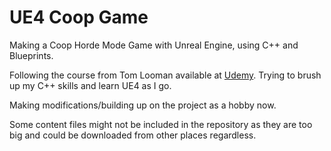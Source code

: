 # UE4 Coop Game
Making a Coop Horde Mode Game with Unreal Engine, using C++ and Blueprints.

Following the course from Tom Looman available at [Udemy](https://www.udemy.com/course/unrealengine-cpp). Trying to brush up my C++ skills and learn UE4 as I go.

Making modifications/building up on the project as a hobby now.

Some content files might not be included in the repository as they are too big and could be downloaded from other places regardless.